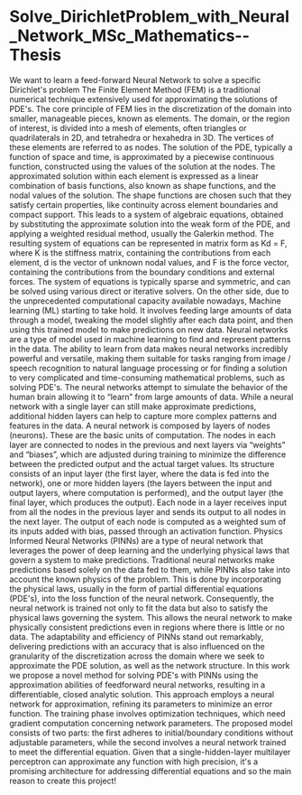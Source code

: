 # Solve_DirichletProblem_with_Neural_Network_MSc_Mathematics--Thesis
We want to learn a feed-forward Neural Network to solve a specific Dirichlet's problem
The Finite Element Method (FEM) is a traditional numerical technique extensively used for approximating the solutions of PDE's.
The core principle of FEM lies in the discretization of the domain into smaller, manageable pieces, known as elements. The domain, or the region of interest, is divided into a mesh of elements, often triangles or quadrilaterals in 2D, and tetrahedra or hexahedra in 3D. The vertices of these elements are referred to as nodes. The solution of the PDE, typically a function of space and time, is approximated by a piecewise continuous function, constructed using the values of the solution at the nodes.
The approximated solution within each element is expressed as a linear combination of basis functions, also known as shape functions, and the nodal values of the solution. The shape functions are chosen such that they satisfy certain properties, like continuity across element boundaries and compact support. This leads to a system of algebraic equations, obtained by substituting the approximate solution into the weak form of the PDE, and applying a weighted residual method, usually the Galerkin method.
The resulting system of equations can be represented in matrix form as Kd = F, where K is the stiffness matrix, containing the contributions from each element, d is the vector of unknown nodal values, and F is the force vector, containing the contributions from the boundary conditions and external forces. The system of equations is typically sparse and symmetric, and can be solved using various direct or iterative solvers.
On the other side, due to the unprecedented computational capacity available nowadays, Machine learning (ML) starting to take hold. It involves feeding large amounts of data through a model, tweaking the model slightly after each data point, and then using this trained model to make predictions on new data. Neural networks are a type of model used in machine learning to find and represent patterns in the data. The ability to learn from data makes neural networks incredibly powerful and versatile, making them suitable for tasks ranging from image / speech recognition to natural language processing or for finding a solution to very complicated and time-consuming mathematical problems, such as solving PDE's.
The neural networks attempt to simulate the behavior of the human brain allowing it to “learn” from large amounts of data. While a neural network with a single layer can still make approximate predictions, additional hidden layers can help to capture more complex patterns and features in the data. A neural network is composed by layers of nodes (neurons). These are the basic units of computation. The nodes in each layer are connected to nodes in the previous and next layers via “weights” and “biases”, which are adjusted during training to minimize the difference between the predicted output and the actual target values. Its structure consists of an input layer (the first layer, where the data is fed into the network), one or more hidden layers (the layers between the input and output layers, where computation is performed), and the output layer (the final layer, which produces the output).
Each node in a layer receives input from all the nodes in the previous layer and sends its output to all nodes in the next layer. The output of each node is computed as a weighted sum of its inputs added with bias, passed through an activation function.
Physics Informed Neural Networks (PINNs) are a type of neural network that leverages the power of deep learning and the underlying physical laws that govern a system to make predictions.
Traditional neural networks make predictions based solely on the data fed to them, while PINNs also take into account the known physics of the problem. This is done by incorporating the physical laws, usually in the form of partial differential equations (PDE's), into the loss function of the neural network. Consequently, the neural network is trained not only to fit the data but also to satisfy the physical laws governing the system. This allows the neural network to make physically consistent predictions even in regions where there is little or no data.
The adaptability and efficiency of PINNs stand out remarkably, delivering predictions with an accuracy that is also influenced on the granularity of the discretization across the domain where we seek to approximate the PDE solution, as well as the network structure.
In this work we propose a novel method for solving PDE's with PINNs using the approximation abilities of feedforward neural networks, resulting in a differentiable, closed analytic solution. This approach employs a neural network for approximation, refining its parameters to minimize an error function. The training phase involves optimization techniques, which need gradient computation concerning network parameters. The proposed model consists of two parts: the first adheres to initial/boundary conditions without adjustable parameters, while the second involves a neural network trained to meet the differential equation. Given that a single-hidden-layer multilayer perceptron can approximate any function with high precision, it's a promising architecture for addressing differential equations and so the main reason to create this project!
